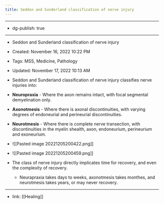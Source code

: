 ```yaml
---
title: Seddon and Sunderland classification of nerve injury
---
```


- --

- dg-publish: true

- --

- Seddon and Sunderland classification of nerve injury

- Created: November 16, 2022 10:22 PM

- Tags: MSS, Medicine, Pathology

- Updated: November 17, 2022 10:13 AM

- Seddon and Sunderland classification of nerve injury classifies nerve injuries into:

- **Neuropraxia** - Where the axon remains intact, with focal segmental demyelination only.

- **Axonotmesis** - Where there is axonal discontinuities, with varying degrees of endoneurial and perineurial discontinuities.

- **Neurotmesis** - Where there is complete nerve transection, with discontinuities in the myelin shealth, axon, endoneurium, perineurium and exoneurium.

- ![[Pasted image 20221205200422.png]]

- ![[Pasted image 20221205200459.png]]

- The class of nerve injury directly implicates time for recovery, and even the complexity of recovery.
	 - Neurapraxia takes days to weeks, axonotmesis takes monthes, and neurotmesis takes years, or may never recovery.

- --

- link: [[Healing]]
